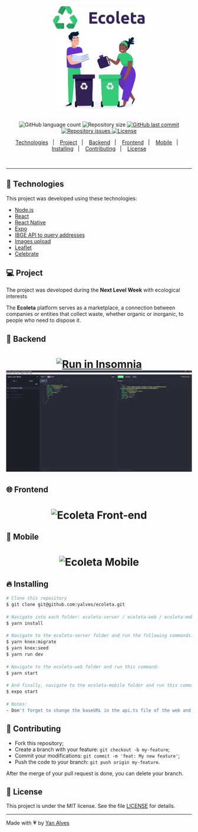 <h1 align="center">
  <img alt="Ecoleta" title="" src=".github/ecoleta.png" width="250px" />
  <br/>
  <img alt="Ecoleta" title="" src=".github/logo.png" width="250px" />
</h1>

<p align="center">
  <img alt="GitHub language count" src="https://img.shields.io/github/languages/count/yalves/ecoleta">

  <img alt="Repository size" src="https://img.shields.io/github/repo-size/yalves/ecoleta">
  
  <a href="https://github.com/yalves/ecoleta/commits/master">
    <img alt="GitHub last commit" src="https://img.shields.io/github/last-commit/yalves/ecoleta">
  </a>

  <a href="https://github.com/yalves/ecoleta/issues">
    <img alt="Repository issues" src="https://img.shields.io/github/issues/yalves/ecoleta">
  </a>

  <a href="https://github.com/yalves/ecoleta/blob/master/LICENSE.md">
    <img alt="License" src="https://img.shields.io/badge/license-MIT-brightgreen">
  <a>
</p>

<p align="center">
  <a href="#-tecnologias">Technologies</a>&nbsp;&nbsp;&nbsp;|&nbsp;&nbsp;&nbsp;
  <a href="#-projeto">Project</a>&nbsp;&nbsp;&nbsp;|&nbsp;&nbsp;&nbsp;
  <a href="#-backend">Backend</a>&nbsp;&nbsp;&nbsp;|&nbsp;&nbsp;&nbsp;
  <a href="#-frontend">Frontend</a>&nbsp;&nbsp;&nbsp;|&nbsp;&nbsp;&nbsp;
  <a href="#-mobile">Mobile</a>&nbsp;&nbsp;&nbsp;|&nbsp;&nbsp;&nbsp;
  <a href="#-instalação">Installing</a>&nbsp;&nbsp;&nbsp;|&nbsp;&nbsp;&nbsp;
  <a href="#-instalação">Contributing</a>&nbsp;&nbsp;&nbsp;|&nbsp;&nbsp;&nbsp;
  <a href="#-licença">License</a>
</p>

<br>


---

## 🚀 Technologies

This project was developed using these technologies:

- [Node.js](https://nodejs.org/en/)
- [React](https://reactjs.org)
- [React Native](https://facebook.github.io/react-native/)
- [Expo](https://expo.io/)
- [IBGE API to query addresses](https://servicodados.ibge.gov.br/api/docs/localidades?versao=1#api-UFs-estadosGet)
- [Images upload](react-dropzone)
- [Leaflet](https://leafletjs.com/examples/quick-start/)
- [Celebrate](https://github.com/arb/celebrate) 

## 💻 Project
The project was developed during the <strong>Next Level Week</strong> with ecological interests

The <strong>Ecoleta</strong> platform serves as a marketplace, a connection between companies or entities that collect waste, whether organic or inorganic, to people who need to dispose it.

## 🔨 Backend
<h1 align="center">
<a href="https://insomnia.rest/run/?label=Ecoleta&uri=https://raw.githubusercontent.com/yalves/ecoleta/master/.github/Insomnia-ecoleta-yalves.json" target="_blank"><img src="https://insomnia.rest/images/run.svg" alt="Run in Insomnia"></a><img alt="Ecoleta Back-end" title="" src=".github/backend.png" />
</h1>

## 🌐 Frontend
<h1 align="center">
    <img alt="Ecoleta Front-end" title="" src=".github/frontend.gif" />
</h1>

## 📱 Mobile
<h1 align="center">
    <img alt="Ecoleta Mobile" title="" src=".github/mobile.gif" />
</h1>

## 🔥 Installing

```bash
# Clone this repository
$ git clone git@github.com:yalves/ecoleta.git

# Navigate into each folder: ecoleta-server / ecoleta-web / ecoleta-mobile and install the dependencies:
$ yarn install

# Navigate to the ecoleta-server folder and run the following commands:
$ yarn knex:migrate
$ yarn knex:seed
$ yarn run dev

# Navigate to the ecoleta-web folder and run this command:
$ yarn start

# And finally, navigate to the ecoleta-mobile folder and run this command:
$ expo start

# Notes:
- Don't forget to change the baseURL in the api.ts file of the web and mobile folders to match your computer's ip
```


## 🤔 Contributing

- Fork this repository;
- Create a branch with your feature: `git checkout -b my-feature`;
- Commit your modifications: `git commit -m 'feat: My new feature'`;
- Push the code to your branch: `git push origin my-feature`.

After the merge of your pull request is done, you can delete your branch.


## 🧾 License

This project is under the MIT license. See the file [LICENSE](LICENSE.md) for details.

---

Made with 💗 by [Yan Alves](https://www.linkedin.com/in/yan-alves-monteiro-b8743810a/)
